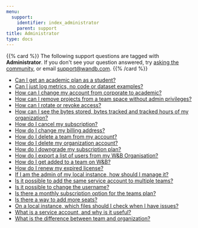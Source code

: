 ```yaml
---
menu:
  support:
    identifier: index_administrator
    parent: support
title: Administrator
type: docs
---
```


{{% card %}}
The following support questions are tagged with <b>Administrator</b>. If you don't see 
your question answered, try [asking the community](https://community.wandb.ai/), 
or email [support@wandb.com](mailto:support@wandb.com).
{{% /card %}}

- [Can I get an academic plan as a student?](academic_plan_student/)
- [Can I just log metrics, no code or dataset examples?](just_log_metrics_no_code_dataset_examples/)
- [How can I change my account from corporate to academic?](change_account_from_corporate_academic/)
- [How can I remove projects from a team space without admin privileges?](remove_projects_from_team_space_without_admin_privileges/)
- [How can I rotate or revoke access?](rotate_revoke_access/)
- [How can I see the bytes stored, bytes tracked and tracked hours of my organization?](see_bytes_stored_bytes_tracked_tracked_hours_organization/)
- [How do I cancel my subscription?](cancel_subscription/)
- [How do I change my billing address?](change_billing_address/)
- [How do I delete a team from my account?](delete_team_from_account/)
- [How do I delete my organization account?](delete_organization_account/)
- [How do I downgrade my subscription plan?](downgrade_subscription_plan/)
- [How do I export a list of users from my W&B Organisation?](export_list_users_account/)
- [How do I get added to a team on W&B?](join_team/)
- [How do I renew my expired license?](renew_expired_license/)
- [If I am the admin of my local instance, how should I manage it?](admin_local_instance_manage/)
- [Is it possible to add the same service account to multiple teams?](add_same_service_account_multiple_teams/)
- [Is it possible to change the username?](change_username/)
- [Is there a monthly subscription option for the teams plan?](monthly_subscription_option_teams_plan/)
- [Is there a way to add more seats?](add_more_seats/)
- [On a local instance, which files should I check when I have issues?](local_instance_files_check_issues/)
- [What is a service account, and why is it useful?](service_account_useful/)
- [What is the difference between team and organization?](difference_team_organization/)